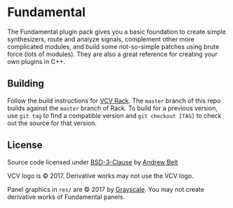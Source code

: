 # Fundamental

The Fundamental plugin pack gives you a basic foundation to create simple synthesizers, route and analyze signals, complement other more complicated modules, and build some not-so-simple patches using brute force (lots of modules).
They are also a great reference for creating your own plugins in C++.

## Building

Follow the build instructions for [VCV Rack](https://github.com/VCVRack/Rack).
The `master` branch of this repo builds against the `master` branch of Rack.
To build for a previous version, use `git tag` to find a compatible version and `git checkout [TAG]` to check out the source for that version.

## License

Source code licensed under [BSD-3-Clause](LICENSE.txt) by [Andrew Belt](https://andrewbelt.name/)

VCV logo is © 2017. Derivative works may not use the VCV logo.

Panel graphics in `res/` are © 2017 by [Grayscale](http://grayscale.info/). You may not create derivative works of Fundamental panels.
